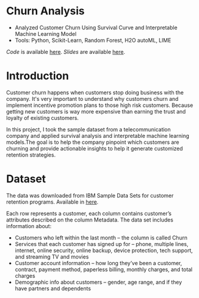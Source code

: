 # Churn Analysis
- Analyzed Customer Churn Using Survival Curve and Interpretable Machine Learning Model
- Tools: Python, Scikit-Learn, Random Forest, H2O autoML, LIME

_Code_ is available [here](https://github.com/UiiKyra/churn_analysis/blob/master/Churn_Analysis_Using_Survival_Curve_and_Interpretable_Machine_Learning_Model.ipynb). _Slides_ are available [here](https://github.com/UiiKyra/churn_analysis/blob/master/Churn%20analysis.pdf).

# Introduction
Customer churn happens when customers stop doing business with the company. 
It's very important to understand why customers churn and implement incentive promotion plans to those high risk customers. 
Because getting new customers is way more expensive than earning the trust and loyalty of existing customers.

In this project, I took the sample dataset from a telecommunication company and applied survival analysis and interpretable machine 
learning models.The goal is to help the company pinpoint which customers are churning and provide actionable insights to help it 
generate customized retention strategies.

# Dataset
The data was downloaded from IBM Sample Data Sets for customer retention programs. Available in [here](https://www.kaggle.com/blastchar/telco-customer-churn).

Each row represents a customer, each column contains customer’s attributes described on the column Metadata.
The data set includes information about:
 - Customers who left within the last month – the column is called Churn
 - Services that each customer has signed up for – phone, multiple lines, internet, online security, online backup, device protection, tech support, and streaming TV and movies
 - Customer account information – how long they’ve been a customer, contract, payment method, paperless billing, monthly charges, and total charges
 - Demographic info about customers – gender, age range, and if they have partners and dependents
